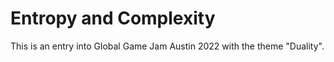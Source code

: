 # Entropy and Complexity

This is an entry into Global Game Jam Austin 2022 with the theme "Duality".